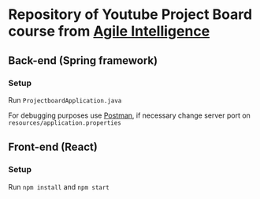 # Repository of Youtube Project Board course from [Agile Intelligence](https://www.youtube.com/playlist?list=PLhxN8qSgOT20PXVZo4eksXMfsmp1Ndnwb)


## Back-end (Spring framework)

### Setup

Run `ProjectboardApplication.java`

For debugging purposes use [Postman](https://www.postman.com/), if necessary change server port on `resources/application.properties`


## Front-end (React)

### Setup

Run `npm install` and `npm start`
